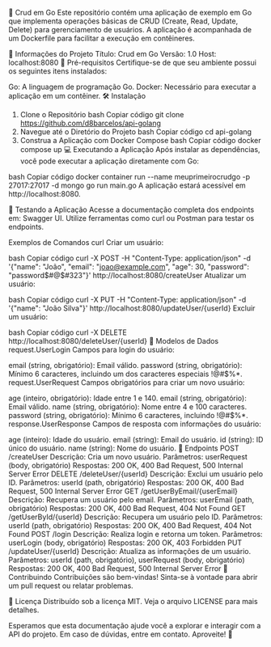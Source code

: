 📘 Crud em Go
Este repositório contém uma aplicação de exemplo em Go que implementa operações básicas de CRUD (Create, Read, Update, Delete) para gerenciamento de usuários. A aplicação é acompanhada de um Dockerfile para facilitar a execução em contêineres.

📌 Informações do Projeto
Título: Crud em Go
Versão: 1.0
Host: localhost:8080
🚀 Pré-requisitos
Certifique-se de que seu ambiente possui os seguintes itens instalados:

Go: A linguagem de programação Go.
Docker: Necessário para executar a aplicação em um contêiner.
🛠️ Instalação
1. Clone o Repositório
bash
Copiar código
git clone https://github.com/d8barcelos/api-golang
2. Navegue até o Diretório do Projeto
bash
Copiar código
cd api-golang
3. Construa a Aplicação com Docker Compose
bash
Copiar código
docker compose up
💻 Executando a Aplicação
Após instalar as dependências, você pode executar a aplicação diretamente com Go:

bash
Copiar código
docker container run --name meuprimeirocrudgo -p 27017:27017 -d mongo
go run main.go
A aplicação estará acessível em http://localhost:8080.

🧪 Testando a Aplicação
Acesse a documentação completa dos endpoints em: Swagger UI. Utilize ferramentas como curl ou Postman para testar os endpoints.

Exemplos de Comandos curl
Criar um usuário:

bash
Copiar código
curl -X POST -H "Content-Type: application/json" -d '{"name": "João", "email": "joao@example.com", "age": 30, "password": "password$#@$#323"}' http://localhost:8080/createUser
Atualizar um usuário:

bash
Copiar código
curl -X PUT -H "Content-Type: application/json" -d '{"name": "João Silva"}' http://localhost:8080/updateUser/{userId}
Excluir um usuário:

bash
Copiar código
curl -X DELETE http://localhost:8080/deleteUser/{userId}
📑 Modelos de Dados
request.UserLogin
Campos para login do usuário:

email (string, obrigatório): Email válido.
password (string, obrigatório): Mínimo 6 caracteres, incluindo um dos caracteres especiais !@#$%*.
request.UserRequest
Campos obrigatórios para criar um novo usuário:

age (inteiro, obrigatório): Idade entre 1 e 140.
email (string, obrigatório): Email válido.
name (string, obrigatório): Nome entre 4 e 100 caracteres.
password (string, obrigatório): Mínimo 6 caracteres, incluindo !@#$%*.
response.UserResponse
Campos de resposta com informações do usuário:

age (inteiro): Idade do usuário.
email (string): Email do usuário.
id (string): ID único do usuário.
name (string): Nome do usuário.
🔗 Endpoints
POST /createUser
Descrição: Cria um novo usuário.
Parâmetros: userRequest (body, obrigatório)
Respostas: 200 OK, 400 Bad Request, 500 Internal Server Error
DELETE /deleteUser/{userId}
Descrição: Exclui um usuário pelo ID.
Parâmetros: userId (path, obrigatório)
Respostas: 200 OK, 400 Bad Request, 500 Internal Server Error
GET /getUserByEmail/{userEmail}
Descrição: Recupera um usuário pelo email.
Parâmetros: userEmail (path, obrigatório)
Respostas: 200 OK, 400 Bad Request, 404 Not Found
GET /getUserById/{userId}
Descrição: Recupera um usuário pelo ID.
Parâmetros: userId (path, obrigatório)
Respostas: 200 OK, 400 Bad Request, 404 Not Found
POST /login
Descrição: Realiza login e retorna um token.
Parâmetros: userLogin (body, obrigatório)
Respostas: 200 OK, 403 Forbidden
PUT /updateUser/{userId}
Descrição: Atualiza as informações de um usuário.
Parâmetros: userId (path, obrigatório), userRequest (body, obrigatório)
Respostas: 200 OK, 400 Bad Request, 500 Internal Server Error
🤝 Contribuindo
Contribuições são bem-vindas! Sinta-se à vontade para abrir um pull request ou relatar problemas.

📜 Licença
Distribuído sob a licença MIT. Veja o arquivo LICENSE para mais detalhes.

Esperamos que esta documentação ajude você a explorar e interagir com a API do projeto. Em caso de dúvidas, entre em contato. Aproveite! 🎉

